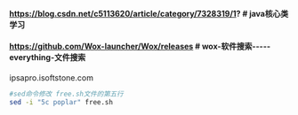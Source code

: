#### https://blog.csdn.net/c5113620/article/category/7328319/1?  # java核心类学习
#### https://github.com/Wox-launcher/Wox/releases  # wox-软件搜索-----everything-文件搜索
ipsapro.isoftstone.com
```bash
#sed命令修改 free.sh文件的第五行
sed -i "5c poplar" free.sh
```
